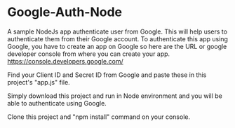 # Google-Auth-Node
A sample NodeJs app authenticate user from Google. This will help users to authenticate them from their Google account.
To authenticate this app using Google, you have to create an app on Google so here are the URL or google developer console from where you can create your app. https://console.developers.google.com/

Find your Client ID and Secret ID from Google and paste these in this project's "app.js" file.

Simply download this project and run in Node environment and you will be able to authenticate using Google.

Clone this project and "npm install" command on your console.
